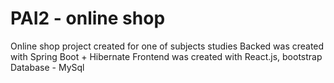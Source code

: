 # PAI2 - online shop
Online shop project created for one of subjects studies
Backed was created with Spring Boot + Hibernate
Frontend was created with React.js, bootstrap
Database - MySql
